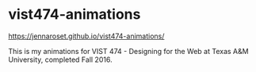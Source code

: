 # vist474-animations
https://jennaroset.github.io/vist474-animations/

This is my animations for VIST 474 - Designing for the Web at Texas A&M University, completed Fall 2016.
